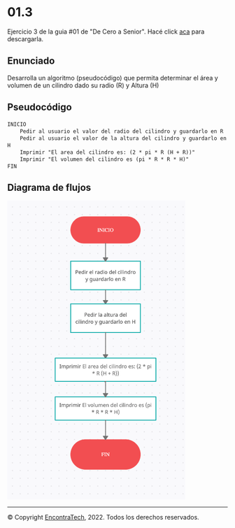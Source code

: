 # 01.3

Ejercicio 3 de la guia #01 de "De Cero a Senior". Hacé click [aca](https://guias.encontratech.com.ar) para descargarla.

## Enunciado

Desarrolla un algoritmo (pseudocódigo) que permita determinar el área y volumen de un cilindro dado su radio (R) y Altura (H)

## Pseudocódigo

    INICIO
        Pedir al usuario el valor del radio del cilindro y guardarlo en R
        Pedir al usuario el valor de la altura del cilindro y guardarlo en H
        Imprimir "El area del cilindro es: (2 * pi * R (H + R))"
        Imprimir "El volumen del cilindro es (pi * R * R * H)"  
    FIN

## Diagrama de flujos

![Diagrama de flujos](./Diagrama%20de%20Flujos.png)

***
© Copyright [EncontraTech](https://www.encontraTech.com.ar), 2022. Todos los derechos reservados.